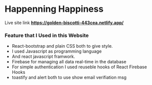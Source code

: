 # Happenning Happiness 

Live site link <b> https://golden-biscotti-443cea.netlify.app/</b>


### Feature that I  Used in this Website

* React-bootstrap and plain CSS both to give style.
*  I used Javascript as programming language
* And react javascript framwork.
* Firebase for  managing all data real-time in the database
* For simple authentication  I used reuseble hooks of React Firebase Hooks
* toastify  and alert both to use show email verifiation msg

